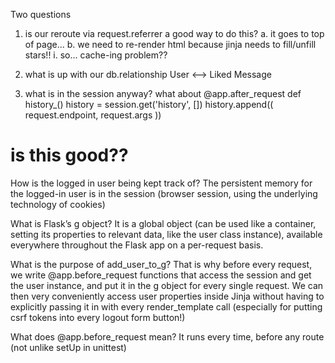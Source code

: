Two questions

1. is our reroute via request.referrer a good way to do this?
    a. it goes to top of page...
    b. we need to re-render html because jinja needs to fill/unfill stars!!
        i. so... cache-ing problem??
        
2. what is up with our db.relationship User <--> Liked Message

3. what is in the session anyway?
what about
@app.after_request
def history_()
    history = session.get('history', [])
    history.append((
        request.endpoint,
        request.args
    ))
# is this good??


How is the logged in user being kept track of?
The persistent memory for the logged-in user is in the session (browser session, using the underlying technology of cookies)

What is Flask’s g object?
It is a global object (can be used like a container, setting its properties to relevant data, like the user class instance), available everywhere throughout the Flask app on a per-request basis.

What is the purpose of add_user_to_g?
That is why before every request, we write @app.before_request functions that access the session and get the user instance, and put it in the g object for every single request. We can then very conveniently access user properties inside Jinja without having to explicitly passing it in with every render_template call (especially for putting csrf tokens into every logout form button!)

What does @app.before_request mean?
It runs every time, before any route (not unlike setUp in unittest)
